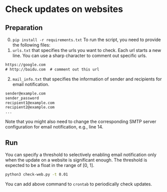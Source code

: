 # Check updates on websites

## Preparation
0. `pip install -r requirements.txt`
To run the script, you need to provide the following files:
1. `urls.txt` that specifies the urls you want to check. Each url starts a new line. You can use a sharp character to comment out specific urls.
```txt
https://google.com
# http://baidu.com  # comment out this url
```
2. `mail_info.txt` that specifies the information of sender and recipients for email notification.
```txt
sender@example.com
sender_password
recipient1@example.com
recipient2@example.com
...
```
Note that you might also need to change the corresponding SMTP server configuration for email notification, e.g., line 14.

## Run
You can specify a threshold to selectively enabling email notification only when the update on a website is significant enough. The threshold is expected to be a float in the range of [0, 1]. 
```bash
python3 check-web.py -t 0.01
```
You can add above command to `crontab` to periodically check updates.
